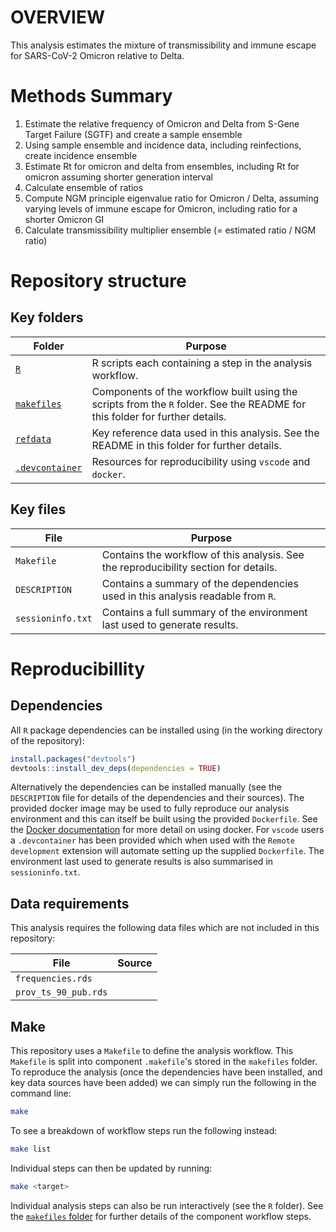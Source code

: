 # OVERVIEW

This analysis estimates the mixture of transmissibility and immune escape for SARS-CoV-2 Omicron relative to Delta.

# Methods Summary

 1. Estimate the relative frequency of Omicron and Delta from S-Gene Target Failure (SGTF) and create a sample ensemble
 2. Using sample ensemble and incidence data, including reinfections, create incidence ensemble
 3. Estimate Rt for omicron and delta from ensembles, including Rt for omicron assuming shorter generation interval
 4. Calculate ensemble of ratios
 5. Compute NGM principle eigenvalue ratio for Omicron / Delta, assuming varying levels of immune escape for Omicron, including ratio for a shorter Omicron GI
 6. Calculate transmissibility multiplier ensemble (= estimated ratio / NGM ratio)

# Repository structure

## Key folders

Folder| Purpose
---|---
[`R`](R/) | R scripts each containing a step in the analysis workflow.
[`makefiles`](makefiles/) | Components of the workflow built using the scripts from the `R` folder. See the README for this folder for further details.
[`refdata`](refdata/) | Key reference data used in this analysis. See the README in this folder for further details.
[`.devcontainer`](.devcontainer/) | Resources for reproducibility using `vscode` and `docker`.

## Key files

File | Purpose
---|---
`Makefile` | Contains the workflow of this analysis. See the reproducibility section for details. 
`DESCRIPTION` | Contains a summary of the dependencies used in this analysis readable from `R`.
`sessioninfo.txt` | Contains a full summary of the environment last used to generate results.

# Reproducibillity

## Dependencies

All `R` package dependencies can be installed using (in the working directory of the repository): 

```r
install.packages("devtools")
devtools::install_dev_deps(dependencies = TRUE)
```

Alternatively the dependencies can be installed manually (see the `DESCRIPTION` file for details of the dependencies and their sources). The provided docker image may be used to fully reproduce our analysis environment and this can itself be built using the provided `Dockerfile`. See the [Docker documentation](https://docs.docker.com) for more detail on using docker. For `vscode` users a `.devcontainer` has been provided which when used with the `Remote development` extension will automate setting up the supplied `Dockerfile`. The environment last used to generate results is also summarised in `sessioninfo.txt`.

## Data requirements

This analysis requires the following data files which are not included in this repository:

File | Source
---|---
`frequencies.rds` | 
`prov_ts_90_pub.rds` |

## Make

This repository uses a `Makefile` to define the analysis workflow. This `Makefile` is split into component `.makefile`'s stored in the `makefiles` folder. To reproduce the analysis (once the dependencies have been installed, and key data sources have been added) we can simply run the following in the command line:

```bash
make
```

To see a breakdown of workflow steps run the following instead:

```bash
make list
```

Individual steps can then be updated by running:

```bash
make <target>
```

Individual analysis steps can also be run interactively (see the `R` folder). See the [`makefiles` folder](makefiles/) for further details of the component workflow steps.
